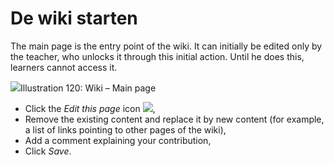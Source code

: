 # De wiki starten

The main page is the entry point of the wiki. It can initially be edited only by the teacher, who unlocks it through this initial action. Until he does this, learners cannot access it.

![](../../.gitbook/assets/images146%20%284%29.png)Illustration 120: Wiki – Main page

* Click the _Edit this page_ icon ![](../../.gitbook/assets/graphics209%20%283%29.png),
* Remove the existing content and replace it by new content \(for example, a list of links pointing to other pages of the wiki\),
* Add a comment explaining your contribution,
* Click _Save_.

